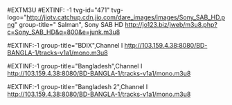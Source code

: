 #EXTM3U
#EXTINF: -1 tvg-id="471" tvg-logo="http://jiotv.catchup.cdn.jio.com/dare_images/images/Sony_SAB_HD.png" group-title=" Salman", Sony SAB HD
http://jo123.biz/jweb/m3u8.php?c=Sony_SAB_HD&q=800&e=junk.m3u8

#EXTINF:-1 group-title="BDIX",Channel I
http://103.159.4.38:8080/BD-BANGLA-1/tracks-v1a1/mono.m3u8

#EXTINF:-1 group-title="Bangladesh",Channel I
http://103.159.4.38:8080/BD-BANGLA-1/tracks-v1a1/mono.m3u8

#EXTINF:-1 group-title="Bangladesh 2",Channel I
http://103.159.4.38:8080/BD-BANGLA-1/tracks-v1a1/mono.m3u8
